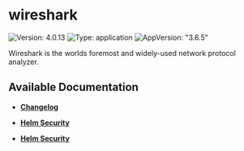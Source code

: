 # wireshark

![Version: 4.0.13](https://img.shields.io/badge/Version-4.0.13-informational?style=flat-square) ![Type: application](https://img.shields.io/badge/Type-application-informational?style=flat-square) ![AppVersion: "3.6.5"](https://img.shields.io/badge/AppVersion-"3.6.5"-informational?style=flat-square)

Wireshark is the worlds foremost and widely-used network protocol analyzer.

## Available Documentation

- [**Changelog**](CHANGELOG)

- [**Helm Security**](container-security)

- [**Helm Security**](helm-security)

